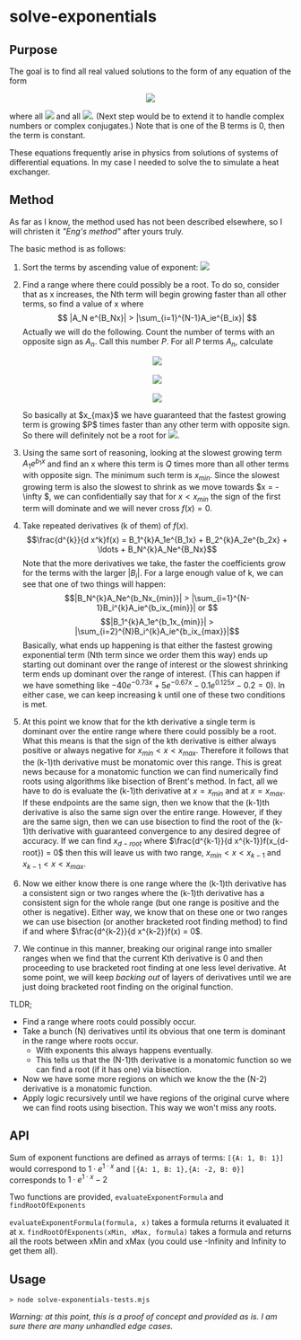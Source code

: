 # solve-exponentials

## Purpose
The goal is to find all real valued solutions to the form of any equation of the form 
<p align="center"><img src="https://render.githubusercontent.com/render/math?math=f(x) = A_1 e^{B_1x} + A_2 e^{B_2x} + \ldots + A_N e^{B_Nx} = 0"></p>
where all <img src="https://render.githubusercontent.com/render/math?math=A \in \mathbb{R}"/> and all <img src="https://render.githubusercontent.com/render/math?math=B \in \mathbb{R}"/>. (Next step would be to extend it to handle complex numbers or complex conjugates.) Note that is one of the B terms is 0, then the term is constant.

These equations frequently arise in physics from solutions of systems of differential equations. In my case I needed to solve the to simulate a heat exchanger.

## Method

As far as I know, the method used has not been described elsewhere, so I will christen it *"Eng's method"* after yours truly. 

The basic method is as follows:
1. Sort the terms by ascending value of exponent: <img src="https://render.githubusercontent.com/render/math?math=B_1 < B_2 < \ldots < B_N"/>
2. Find a range where there could possibly be a root. To do so, consider that as x increases, the Nth term will begin growing faster than all other terms, so find a value of x where $$ |A_N e^{B_Nx}| > |\sum_{i=1}^{N-1}A_ie^{B_ix}|  $$
    Actually we will do the following. Count the number of terms with an opposite sign as $A_n$. Call this number $P$. For all $P$ terms $A_n$, calculate 
    <p align="center">
    <img src="https://render.githubusercontent.com/render/math?math=|A_N e^{B_Nx_i}| = P\cdot|A_i e^{B_ix_i}|"/><br/><br/>
    <img src="https://render.githubusercontent.com/render/math?math=x_i = \frac{\ln(P\cdot|A_i/A_N|)}{B_N - B_i}"/><br/><br/>
    <img src="https://render.githubusercontent.com/render/math?math=x_{max} = max(x_i)"/><br/>
    </p>
    So basically at $x_{max}$ we have guaranteed that the fastest growing term is growing $P$ times faster than any other term with opposite sign. So there will definitely not be a root for <img src="https://render.githubusercontent.com/render/math?math=x > x_{max}"/>.
3. Using the same sort of reasoning, looking at the slowest growing term $A_1e^{b_1x}$ and find an x where this term is $Q$ times more than all other terms with opposite sign. The minimum such term is $x_{min}$. Since the slowest growing term is also the slowest to shrink as we move towards $x = -\infty $, we can confidentially say that for $x < x_{min}$ the sign of the first term will dominate and we will never cross $f(x) = 0$.
4. Take repeated derivatives (k of them) of $f(x)$. 
   $$\frac{d^{k}}{d x^k}f(x) = B_1^{k}A_1e^{B_1x} + B_2^{k}A_2e^{b_2x} + \ldots + B_N^{k}A_Ne^{B_Nx}$$
   Note that the more derivatives we take, the faster the coefficients grow for the terms with the larger $|B_i|$. For a large enough value of k, we can see that one of two things will happen:
   $$|B_N^{k}A_Ne^{b_Nx_{min}}| > |\sum_{i=1}^{N-1}B_i^{k}A_ie^{b_ix_{min}}| or $$ 
   $$|B_1^{k}A_1e^{b_1x_{min}}| > |\sum_{i=2}^{N}B_i^{k}A_ie^{b_ix_{max}}|$$
   Basically, what ends up happening is that either the fastest growing exponential term (Nth term since we order them this way) ends up starting out dominant over the range of interest or the slowest shrinking term ends up dominant over the range of interest. (This can happen if we have something like $-40e^{-0.73x}+5e^{-0.67x}-0.1e^{0.125x}-0.2=0$).
   In either case, we can keep increasing k until one of these two conditions is met.

5. At this point we know that for the kth derivative a single term is dominant over the entire range where there could possibly be a root. What this means is that the sign of the kth derivative is either always positive or always negative for $x_{min} < x < x_{max}$. Therefore it follows that the (k-1)th derivative must be monatomic over this range. This is great news because for a monatomic function we can find numerically find roots using algorithms like bisection of Brent's method. In fact, all we have to do is evaluate the (k-1)th derivative at $x=x_{min}$ and at $x=x_{max}$. If these endpoints are the same sign, then we know that the (k-1)th derivative is also the same sign over the entire range. However, if they are the same sign, then we can use bisection to find the root of the (k-1)th derivative with guaranteed convergence to any desired degree of accuracy. If we can find $x_{d-root}$ where $\frac{d^{k-1}}{d x^{k-1}}f(x_{d-root}) = 0$ then this will leave us with two range, $x_{min} < x < x_{k-1}$ and $x_{k-1} < x < x_{max}$. 

6. Now we either know there is one range where the (k-1)th derivative has a consistent sign or two ranges where the (k-1)th derivative has a consistent sign for the whole range (but one range is positive and the other is negative). Either way, we know that on these one or two ranges we can use bisection (or another bracketed root finding method) to find if and where $\frac{d^{k-2}}{d x^{k-2}}f(x) = 0$.

7. We continue in this manner, breaking our original range into smaller ranges when we find that the current Kth derivative is 0 and then proceeding to use bracketed root finding at one less level derivative. At some point, we will keep *backing out* of layers of derivatives until we are just doing bracketed root finding on the original function.

TLDR;

* Find a range where roots could possibly occur. 
* Take a bunch (N) derivatives until its obvious that one term is dominant in the range where roots occur. 
  * With exponents this always happens eventually. 
  * This tells us that the (N-1)th derivative is a monatomic function so we can find a root (if it has one) via bisection. 
* Now we have some more regions on which we know the the (N-2) derivative is a monatomic function. 
* Apply logic recursively until we have regions of the original curve where we can find roots using bisection. This way we won't miss any roots.

## API

Sum of exponent functions are defined as arrays of terms:
````[{A: 1, B: 1}]```` would correspond to $1\cdot e^{1\cdot x}$ and ````[{A: 1, B: 1},{A: -2, B: 0}]```` corresponds to $1\cdot e^{1\cdot x} - 2$

Two functions are provided, ````evaluateExponentFormula```` and ````findRootOfExponents````

````evaluateExponentFormula(formula, x)```` takes a formula returns it evaluated it at x.
````findRootOfExponents(xMin, xMax, formula)```` takes a formula and returns all the roots between xMin and xMax (you could use -Infinity and Infinity to get them all).

## Usage

````> node solve-exponentials-tests.mjs````

*Warning: at this point, this is a proof of concept and provided as is. I am sure there are many unhandled edge cases.*